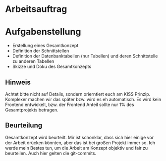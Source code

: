 # Arbeitsauftrag

# Aufgabenstellung

* Erstellung eines Gesamtkonzept
* Definition der Schnittstellen
* Definition der Datenbanktabellen (nur Tabellen) und deren Schnittstelle zu anderen Tabellen
* Skizze und Doku des Gesamtkonzepts

## Hinweis
Achtet bitte nicht auf Details, sondern orierntiert euch am KISS Prinzip. Komplexer machen wir das später bzw. wird es eh automatisch.
Es wird kein Frontend entwickelt, bzw. der Frontend Anteil sollte nur 1% des Gesamtprojekts betragen.

## Beurteilung
Gesamtkonzept wird beurteilt. Mir ist schonklar, dass sich hier einige vor der Arbeit drücken könnten, aber das ist bei großen Projekt immer so. Ich werde mein Bestes tun, um die
Arbeit am Konzept objektiv und fair zu beurteilen. Auch hier gelten die git-commits.
